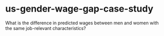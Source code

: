 # us-gender-wage-gap-case-study
What is the difference in predicted wages between men and women with the same job-relevant characteristics?
